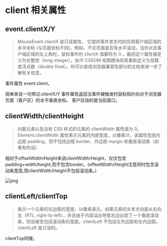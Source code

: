 # client 相关属性

## event.clientX/Y

> MouseEvent.clientX 是只读属性， 它提供事件发生时的应用客户端区域的水平坐标 (与页面坐标不同)。例如，不论页面是否有水平滚动，当你点击客户端区域的左上角时，鼠标事件的 clientX 值都将为 0 。最初这个属性被定义为长整型（long integer），如今 CSSOM 视图模块将其重新定义为双精度浮点数（double float）。你可以查阅浏览器兼容性部分的文档来进一步了解有关信息。

事件属性 event.client。

简单来说一句带过:clientX/Y 事件属性返回当事件被触发时鼠标指针向对于浏览器页面（客户区）的水平垂直坐标。 客户区指的是当前窗口。


## clientWidth/clientHeight

> 内联元素以及没有 CSS 样式的元素的 clientWidth 属性值为 0。Element.clientWidth 属性表示元素的内部宽度，以像素计。该属性包括内边距 padding，但不包括边框 border、外边距 margin 和垂直滚动条（如果有的话）

相对于offsetWidth/Height来说clientWidth/Height，仅仅包含padding+width/height,而不包含border。(offsetWidth/Height注意同时包含滚动条宽高,而clientWidth/Height不包括滚动条。)

![png](https://developer.mozilla.org/@api/deki/files/185/=Dimensions-client.png)


## clientLeft/clientTop

> 表示一个元素的左边框的宽度，以像素表示。如果元素的文本方向是从右向左（RTL, right-to-left），并且由于内容溢出导致左边出现了一个垂直滚动条，则该属性包括滚动条的宽度。clientLeft 不包括左外边距和左内边距。clientLeft 是只读的。

clientTop同理。